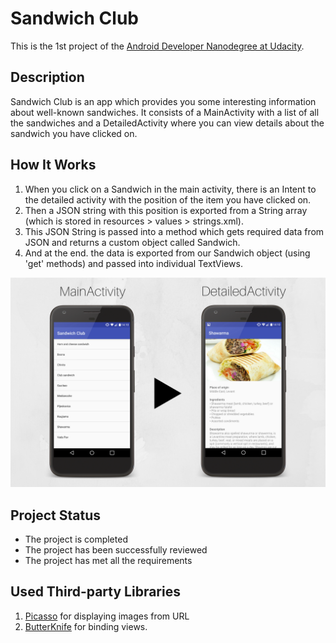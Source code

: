 
# Sandwich Club
This is the 1st project of the [Android Developer Nanodegree at Udacity](https://eu.udacity.com/course/android-developer-nanodegree-by-google--nd801).
## Description
Sandwich Club is an app which provides you some interesting information about well-known sandwiches. It consists of a MainActivity with a list of all the sandwiches and a DetailedActivity where you can view details about the sandwich you have clicked on.
## How It Works


1. When you click on a Sandwich in the main activity, there is an Intent to the detailed activity with the position of the item you have clicked on.
2. Then a JSON string with this position is exported from a String array (which is stored in resources > values > strings.xml).
3. This JSON String is passed into a method which gets required data from JSON and returns a custom object called Sandwich.
4. And at the end. the data is exported from our Sandwich object (using 'get' methods) and passed into individual TextViews.

![Screenshots](Screenshots/image.png)
## Project Status
 - The project is completed
 - The project has been successfully reviewed
 - The project has met all the requirements
## Used Third-party Libraries
1. [Picasso](http://square.github.io/picasso/) for displaying images from URL
2. [ButterKnife](https://github.com/JakeWharton/butterknife) for binding views.
